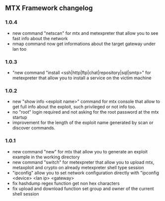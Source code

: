 ## MTX Framework changelog

### 1.0.4

- new command "netscan" for mtx and metexpreter that allow you to see fast info about the network
- nmap command now get informations about the target gateway under lan too

### 1.0.3

- "new command "install \<ssh|http|ftp|chat|repository|sql|smtp\>" for metexpreter that allow you to install a service on the victim machine

### 1.0.2

- new "show info \<exploit name\>" command for mtx console that allow to get full info about the exploit, such privileged or not info too.
- no "root" login required and not asking for the root password at the mtx startup
- improvement for the length of the exploit name generated by scan or discover commands.

### 1.0.1

- new command "new" for mtx that allow you to generate an exploit example in the working directory
- new command "switch" for metexpreter that allow you to upload mtx, metaxploit and crypto on already metexpreter shell type session
- "ipconfig" allow you to set network configuration directly with "ipconfig \<device\> \<lan ip\> \<gateway\>
- fix hashdump regex function get non hex characters
- fix upload and download function set group and owner of the current shell session
